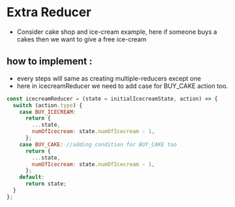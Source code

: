 # Extra Reducer

- Consider cake shop and ice-cream example, here if someone buys a cakes then we want to give a free ice-cream

## how to implement :

- every steps will same as creating multiple-reducers except one
- here in icecreamReducer we need to add case for BUY_CAKE action too.

```js
const icecreamReducer = (state = initialIcecreamState, action) => {
  switch (action.type) {
    case BUY_ICECREAM:
      return {
        ...state,
        numOfIcecream: state.numOfIcecream - 1,
      };
    case BUY_CAKE: //adding condition for BUY_CAKE too
      return {
        ...state,
        numOfIcecream: state.numOfIcecream - 1,
      };
    default:
      return state;
  }
};
```
